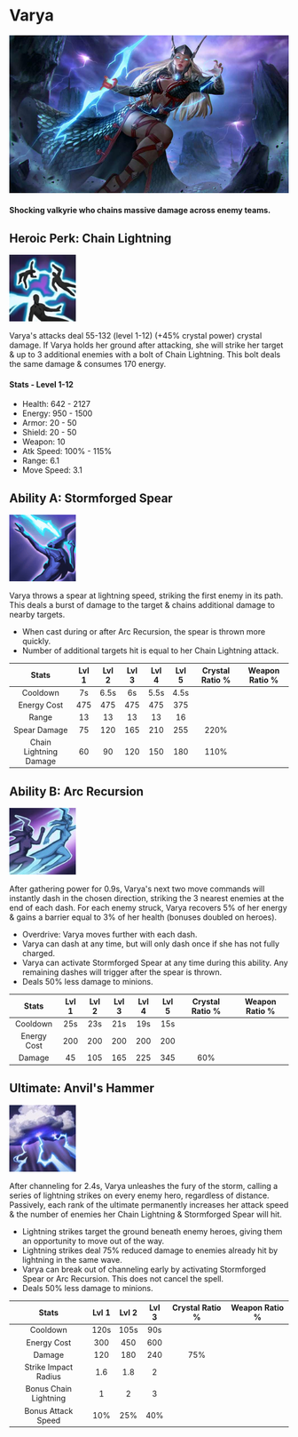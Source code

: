 # Varya

![](../../.gitbook/assets/image%20%28201%29.png)

#### Shocking valkyrie who chains massive damage across enemy teams.

## Heroic Perk: Chain Lightning

![Chain Lightning](../../.gitbook/assets/image%20%2836%29.png)

Varya's attacks deal 55-132 \(level 1-12\) \(+45% crystal power\) crystal damage. If Varya holds her ground after attacking, she will strike her target & up to 3 additional enemies with a bolt of Chain Lightning. This bolt deals the same damage & consumes 170 energy.

#### Stats - Level 1-12

* Health: 642 - 2127
* Energy: 950 - 1500
* Armor: 20 - 50
* Shield: 20 - 50
* Weapon: 10
* Atk Speed: 100% - 115%
* Range: 6.1
* Move Speed: 3.1

## Ability A: Stormforged Spear

![Stormforged Spear](../../.gitbook/assets/image%20%28194%29.png)

Varya throws a spear at lightning speed, striking the first enemy in its path. This deals a burst of damage to the target & chains additional damage to nearby targets.

* When cast during or after Arc Recursion, the spear is thrown more quickly.
* Number of additional targets hit is equal to her Chain Lightning attack.

| Stats | Lvl 1 | Lvl 2 | Lvl 3 | Lvl 4 | Lvl 5 | Crystal      Ratio % | Weapon     Ratio % |
| :---: | :---: | :---: | :---: | :---: | :---: | :---: | :---: |
| Cooldown | 7s | 6.5s | 6s | 5.5s | 4.5s |  |  |
| Energy       Cost | 475 | 475 | 475 | 475 | 375 |  |  |
| Range | 13 | 13 | 13 | 13 | 16 |  |  |
| Spear         Damage | 75 | 120 | 165 | 210 | 255 | 220% |  |
| Chain         Lightning  Damage | 60 | 90 | 120 | 150 | 180 | 110% |  |

## Ability B: Arc Recursion

![Arc Recursion](../../.gitbook/assets/image%20%28121%29.png)

After gathering power for 0.9s, Varya's next two move commands will instantly dash in the chosen direction, striking the 3 nearest enemies at the end of each dash. For each enemy struck, Varya recovers 5% of her energy & gains a barrier equal to 3% of her health \(bonuses doubled on heroes\).

* Overdrive: Varya moves further with each dash.
* Varya can dash at any time, but will only dash once if she has not fully charged.
* Varya can activate Stormforged Spear at any time during this ability. Any remaining dashes will trigger after the spear is thrown.
* Deals 50% less damage to minions.

| Stats | Lvl 1 | Lvl 2 | Lvl 3 | Lvl 4 | Lvl 5 | Crystal      Ratio % | Weapon     Ratio % |
| :---: | :---: | :---: | :---: | :---: | :---: | :---: | :---: |
| Cooldown | 25s | 23s | 21s | 19s | 15s |  |  |
| Energy       Cost | 200 | 200 | 200 | 200 | 200 |  |  |
| Damage | 45 | 105 | 165 | 225 | 345 | 60% |  |

## Ultimate: Anvil's Hammer

![Anvil&apos;s Hammer](../../.gitbook/assets/image%20%2830%29.png)

After channeling for 2.4s, Varya unleashes the fury of the storm, calling a series of lightning strikes on every enemy hero, regardless of distance. Passively, each rank of the ultimate permanently increases her attack speed & the number of enemies her Chain Lightning & Stormforged Spear will hit.

* Lightning strikes target the ground beneath enemy heroes, giving them an opportunity to move out of the way.
* Lightning strikes deal 75% reduced damage to enemies already hit by lightning in the same wave.
* Varya can break out of channeling early by activating Stormforged Spear or Arc Recursion. This does not cancel the spell.
* Deals 50% less damage to minions.

| Stats | Lvl 1 | Lvl 2 | Lvl 3 | Crystal Ratio % | Weapon Ratio % |
| :---: | :---: | :---: | :---: | :---: | :---: |
| Cooldown | 120s | 105s | 90s |  |  |
| Energy Cost | 300 | 450 | 600 |  |  |
| Damage | 120 | 180 | 240 | 75% |  |
| Strike Impact     Radius | 1.6 | 1.8 | 2 |  |  |
| Bonus Chain       Lightning | 1 | 2 | 3 |  |  |
| Bonus Attack     Speed | 10% | 25% | 40% |  |  |

